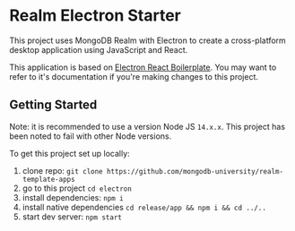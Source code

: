 # Realm Electron Starter

This project uses MongoDB Realm with Electron to create a cross-platform desktop
application using JavaScript and React.

This application is based on [Electron React Boilerplate](https://electron-react-boilerplate.js.org/). You may want to refer to it's documentation if you're making changes to this project.

## Getting Started

Note: it is recommended to use a version Node JS `14.x.x`.
This project has been noted to fail with other Node versions.

To get this project set up locally:

1. clone repo: `git clone https://github.com/mongodb-university/realm-template-apps`
2. go to this project `cd electron`
3. install dependencies: `npm i`
4. install native dependencies `cd release/app && npm i && cd ../..`
5. start dev server: `npm start`
